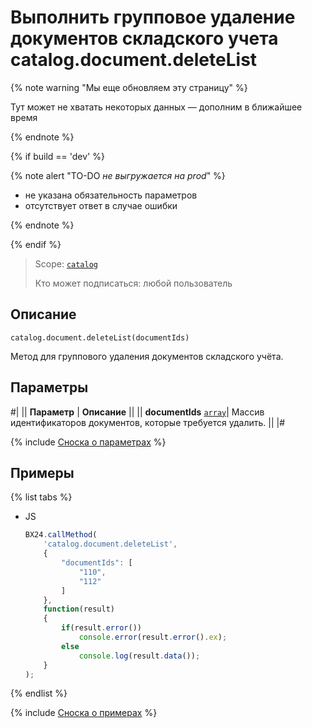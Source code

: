 # Выполнить групповое удаление документов складского учета catalog.document.deleteList

{% note warning "Мы еще обновляем эту страницу" %}

Тут может не хватать некоторых данных — дополним в ближайшее время

{% endnote %}

{% if build == 'dev' %}

{% note alert "TO-DO _не выгружается на prod_" %}

- не указана обязательность параметров
- отсутствует ответ в случае ошибки
  
{% endnote %}

{% endif %}

> Scope: [`catalog`](../../scopes/permissions.md)
>
> Кто может подписаться: любой пользователь

## Описание

```http
catalog.document.deleteList(documentIds)
```

Метод для группового удаления документов складского учёта.

## Параметры

#|
|| **Параметр** | **Описание** ||
|| **documentIds** 
[`array`](../../data-types.md)| Массив идентификаторов документов, которые требуется удалить. ||
|#

{% include [Сноска о параметрах](../../../_includes/required.md) %}

## Примеры

{% list tabs %}

- JS

    ```js
    BX24.callMethod(
        'catalog.document.deleteList',
        {
            "documentIds": [
                "110",
                "112"
            ]
        },
        function(result)
        {
            if(result.error())
                console.error(result.error().ex);
            else
                console.log(result.data());
        }
    );
    ```

{% endlist %}

{% include [Сноска о примерах](../../../_includes/examples.md) %}
